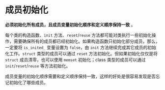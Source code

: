 成员初始化 
==========================



**必须初始化所有成员，且成员变量初始化顺序和定义顺序保持一致** 。

每个类的构造函数、`init` 方法、`reset`/`reuse` 方法都可能对类执行一些初始化操作，需要确保所有的成员都已经初始化。如果构造函数只初始化部分成员，那么，一定要将 `is_inited_` 变量设置为 `false`，由 `init` 方法继续完成其它成员的初始化工作。`struct` 类型的成员可以通过 `reset` 方法初始化。但如果初始化仅仅是将 `struct` 成员清零，也可以使用 `memset` 初始化；class 类型的成员可以通过 `init`/`reset`/`reuse` 等方法初始化。

成员变量的初始化顺序需要和定义顺序保持一致，这样的好处是很容易发现是否忘记初始化了哪些成员。
